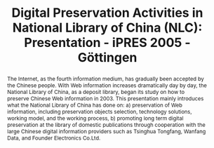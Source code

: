 ---
abstract: 'The Internet, as the fourth information medium, has gradually been accepted
  by the Chinese people. With Web information increases dramatically day by day, the
  National Library of China, as a deposit library, began its study on how to preserve
  Chinese Web information in 2003. This presentation mainly introduces what the National
  Library of China has done on:

  a) preservation of Web information, including preservation objects selection, technology
  solutions, working model, and the working process,

  b) promoting long term digital preservation at the library of domestic publications
  through cooperation with the large Chinese digital information providers such as
  Tsinghua Tongfang, Wanfang Data, and Founder Electronics Co.Ltd.'
creators:
- Li Chunming
date: null
document_url: https://services.phaidra.univie.ac.at/api/object/o:295040/download
grand_parent: iPRES
institutions: []
keywords:
- göttingen
landing_page_url: https://phaidra.univie.ac.at/o:295040
language: eng
layout: publication
license: CC BY-SA 3.0 AT
notes_url: null
parent: iPRES 2005
publication_type: paper
size: 2224645
slides_url: null
source_name: iPRES
stream_url: null
title: 'Digital Preservation Activities in National Library of China (NLC): Presentation
  - iPRES 2005 - Göttingen'
year: 2005
---